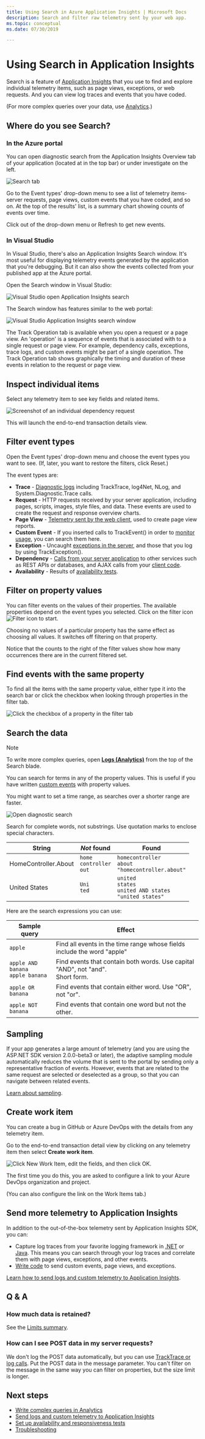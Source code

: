 ```yaml
---
title: Using Search in Azure Application Insights | Microsoft Docs
description: Search and filter raw telemetry sent by your web app.
ms.topic: conceptual
ms.date: 07/30/2019

---
```


# Using Search in Application Insights

Search is a feature of [Application Insights](../../azure-monitor/app/app-insights-overview.md) that you use to find and explore individual telemetry items, such as page views, exceptions, or web requests. And you can view log traces and events that you have coded.

(For more complex queries over your data, use [Analytics](../../azure-monitor/log-query/get-started-portal.md).)

## Where do you see Search?

### In the Azure portal

You can open diagnostic search from the Application Insights Overview tab of your application (located at in the top bar) or under investigate on the left.

![Search tab](./media/diagnostic-search/view-custom-events.png)

Go to the Event types' drop-down menu to see a list of telemetry items- server requests, page views, custom events that you have coded, and so on. At the top of the results' list, is a summary chart showing counts of events over time.

Click out of the drop-down menu or Refresh to get new events.

### In Visual Studio

In Visual Studio, there's also an Application Insights Search window. It's most useful for displaying telemetry events generated by the application that you're debugging. But it can also show the events collected from your published app at the Azure portal.

Open the Search window in Visual Studio:

![Visual Studio open Application Insights search](./media/diagnostic-search/32.png)

The Search window has features similar to the web portal:

![Visual Studio Application Insights search window](./media/diagnostic-search/34.png)

The Track Operation tab is available when you open a request or a page view. An 'operation' is a sequence of events that is associated with to a single request or page view. For example, dependency calls, exceptions, trace logs, and custom events might be part of a single operation. The Track Operation tab shows graphically the timing and duration of these events in relation to the request or page view.

## Inspect individual items

Select any telemetry item to see key fields and related items.

![Screenshot of an individual dependency request](./media/diagnostic-search/telemetry-item.png)

This will launch the end-to-end transaction details view.

## Filter event types

Open the Event types' drop-down menu and choose the event types you want to see. (If, later, you want to restore the filters, click Reset.)

The event types are:

* **Trace** - [Diagnostic logs](../../azure-monitor/app/asp-net-trace-logs.md) including TrackTrace, log4Net, NLog, and System.Diagnostic.Trace calls.
* **Request** - HTTP requests received by your server application, including pages, scripts, images, style files, and data. These events are used to create the request and response overview charts.
* **Page View** - [Telemetry sent by the web client](../../azure-monitor/app/javascript.md), used to create page view reports.
* **Custom Event** - If you inserted calls to TrackEvent() in order to [monitor usage](../../azure-monitor/app/api-custom-events-metrics.md), you can search them here.
* **Exception** - Uncaught [exceptions in the server](../../azure-monitor/app/asp-net-exceptions.md), and those that you log by using TrackException().
* **Dependency** - [Calls from your server application](../../azure-monitor/app/asp-net-dependencies.md) to other services such as REST APIs or databases, and AJAX calls from your [client code](../../azure-monitor/app/javascript.md).
* **Availability** - Results of [availability tests](../../azure-monitor/app/monitor-web-app-availability.md).

## Filter on property values

You can filter events on the values of their properties. The available properties depend on the event types you selected. Click on the filter icon ![Filter icon](./media/diagnostic-search/filter-icon.png) to start.

Choosing no values of a particular property has the same effect as choosing all values. It switches off filtering on that property.

Notice that the counts to the right of the filter values show how many occurrences there are in the current filtered set.

## Find events with the same property

To find all the items with the same property value, either type it into the search bar or click the checkbox when looking through properties in the filter tab.

![Click the checkbox of a property in the filter tab](./media/diagnostic-search/filter-property.png)

## Search the data

> [!NOTE]
> To write more complex queries, open [**Logs (Analytics)**](../../azure-monitor/log-query/get-started-portal.md) from the top of the Search blade.
>

You can search for terms in any of the property values. This is useful if you have written [custom events](../../azure-monitor/app/api-custom-events-metrics.md) with property values.

You might want to set a time range, as searches over a shorter range are faster.

![Open diagnostic search](./media/diagnostic-search/search-property.png)

Search for complete words, not substrings. Use quotation marks to enclose special characters.

| String | *Not* found | Found |
| --- | --- | --- |
| HomeController.About |`home`<br/>`controller`<br/>`out` | `homecontroller`<br/>`about`<br/>`"homecontroller.about"`|
|United States|`Uni`<br/>`ted`|`united`<br/>`states`<br/>`united AND states`<br/>`"united states"`

Here are the search expressions you can use:

| Sample query | Effect |
| --- | --- |
| `apple` |Find all events in the time range whose fields include the word "apple" |
| `apple AND banana` <br/>`apple banana` |Find events that contain both words. Use capital "AND", not "and". <br/>Short form. |
| `apple OR banana` |Find events that contain either word. Use "OR", not "or". |
| `apple NOT banana` |Find events that contain one word but not the other. |

## Sampling

If your app generates a large amount of telemetry (and you are using the ASP.NET SDK version 2.0.0-beta3 or later), the adaptive sampling module automatically reduces the volume that is sent to the portal by sending only a representative fraction of events. However, events that are related to the same request are selected or deselected as a group, so that you can navigate between related events.

[Learn about sampling](../../azure-monitor/app/sampling.md).

## Create work item

You can create a bug in GitHub or Azure DevOps with the details from any telemetry item.

Go to the end-to-end transaction detail view by clicking on any telemetry item then select **Create work item**.

![Click New Work Item, edit the fields, and then click OK.](./media/diagnostic-search/work-item.png)

The first time you do this, you are asked to configure a link to your Azure DevOps organization and project.

(You can also configure the link on the Work Items tab.)

## Send more telemetry to Application Insights

In addition to the out-of-the-box telemetry sent by Application Insights SDK, you can:

* Capture log traces from your favorite logging framework in [.NET](../../azure-monitor/app/asp-net-trace-logs.md) or [Java](../../azure-monitor/app/java-trace-logs.md). This means you can search through your log traces and correlate them with page views, exceptions, and other events.
* [Write code](../../azure-monitor/app/api-custom-events-metrics.md) to send custom events, page views, and exceptions.

[Learn how to send logs and custom telemetry to Application Insights](../../azure-monitor/app/asp-net-trace-logs.md).

## <a name="questions"></a>Q & A

### <a name="limits"></a>How much data is retained?

See the [Limits summary](../../azure-monitor/app/pricing.md#limits-summary).

### How can I see POST data in my server requests?

We don't log the POST data automatically, but you can use [TrackTrace or log calls](../../azure-monitor/app/asp-net-trace-logs.md). Put the POST data in the message parameter. You can't filter on the message in the same way you can filter on properties, but the size limit is longer.

## <a name="add"></a>Next steps

* [Write complex queries in Analytics](../../azure-monitor/log-query/get-started-portal.md)
* [Send logs and custom telemetry to Application Insights](../../azure-monitor/app/asp-net-trace-logs.md)
* [Set up availability and responsiveness tests](../../azure-monitor/app/monitor-web-app-availability.md)
* [Troubleshooting](../faq.md)
